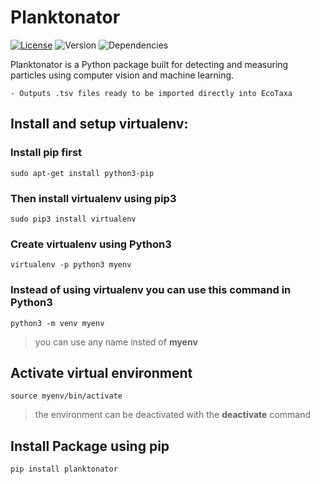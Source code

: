 # Planktonator
[![License](http://img.shields.io/:license-mit-blue.svg)](http://octopress.mit-license.org) ![Version](https://img.shields.io/badge/version-0.0.4-orange.svg) ![Dependencies](https://img.shields.io/badge/dependencies-up%20to%20date-green.svg) 

Planktonator is a Python package built for detecting and measuring particles using computer vision and machine learning.

    - Outputs .tsv files ready to be imported directly into EcoTaxa


## Install and setup virtualenv:

### Install **pip** first

    sudo apt-get install python3-pip

### Then install **virtualenv** using pip3

    sudo pip3 install virtualenv 

### Create virtualenv using Python3
    virtualenv -p python3 myenv

### Instead of using virtualenv you can use this command in Python3
    python3 -m venv myenv

>you can use any name insted of **myenv**

## Activate virtual environment

    source myenv/bin/activate

>the environment can be deactivated with the **deactivate** command

## Install Package using **pip** 
    pip install planktonator 

